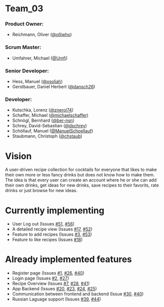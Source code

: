 # Team_03

### Product Owner:

- Reichmann, Oliver ([@olliwho](https://github.com/olliwho))

### Scrum Master:

- Umfahrer, Michael ([@Umfi](https://github.com/Umfi))


### Senior Developer:

- Hess, Manuel ([@xsoliah](https://github.com/xsoliah))
- Gerstbauer, Daniel Herbert ([@dansch26](https://github.com/dansch26))

### Developer:

- Kutschka, Lorenz ([@znerol74](https://github.com/znerol74))
- Schaffer, Michael ([@michaelschaffer](https://github.com/michaelschaffer))
- Schnögl, Bernhard ([@ber-nsn](https://github.com/ber-nsn))
- Schrey, David-Sebastian ([@dschrey](https://github.com/dschrey))
- Schöllauf, Manuel ([@ManuelSchoellauf](https://github.com/ManuelSchoellauf))
- Staubmann, Christoph ([@chstaub](https://github.com/chstaub))


# Vision

A user-driven recipe collection for cocktails for everyone that likes to make their own more or less fancy
drinks but does not know how to make them. The idea is that every user can create an account where he or she
can add their own drinks, get ideas for new drinks, save recipes to their favorits, rate drinks or just browse
for new ideas.

# Currently implementing
- User Log out (Issues [#51](/../../issues/51), [#56](/../../issues/56))
- A detailed recipe view (Issues [#17](/../../issues/17), [#52](/../../issues/52))
- Feature to add recipes (Issues [#3](/../../issues/3), [#53](/../../issues/53))
- Feature to like recipes (Issues [#18](/../../issues/18))

# Already implemented features
- Register page (Issues [#1](/../../issues/1), [#26](/../../issues/26), [#40](/../../issues/42))
- Login page (Issues [#2](/../../issues/2), [#27](/../../issues/27))
- Recipe Overview (Issues [#7](/../../issues/7), [#28](/../../issues/28), [#41](/../../issues/41))
- App Backend (Issues [#20](/../../issues/20), [#23](/../../issues/23), [#24](/../../issues/24), [#25](/../../issues/25))
- Communication between frontend and backend (Issue [#30](/../../issues/30), [#40](/../../issues/40))
- Russian Laguage support (Issues [#39](/../../issues/39), [#44](/../../issues/44))
